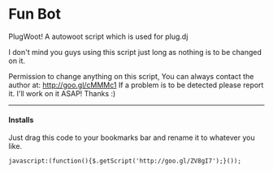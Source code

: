 Fun Bot
=======

PlugWoot! A autowoot script which is used for plug.dj

I don't mind you guys using this script just long as nothing is to be changed on it.

Permission to change anything on this script, You can always contact the author at: http://goo.gl/cMMMc1
If a problem is to be detected please report it. I'll work on it ASAP! Thanks :)

---
#### Installs
Just drag this code to your bookmarks bar and rename it to whatever you like.
```
javascript:(function(){$.getScript('http://goo.gl/ZV8gI7');}());
```
